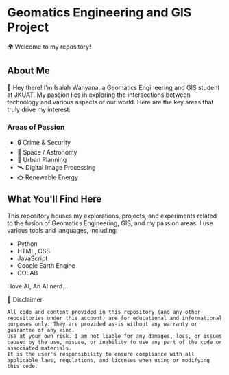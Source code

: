 # Geomatics Engineering and GIS Project

🌍 Welcome to my repository!

## About Me
👋 Hey there! I'm Isaiah Wanyana, a Geomatics Engineering and GIS student at JKUAT. My passion lies in exploring the intersections between technology and various aspects of our world. Here are the key areas that truly drive my interest:

### Areas of Passion
- 🔒 Crime & Security
- 🚀 Space / Astronomy
- 🏡 Urban Planning   
- 🛰 Digital Image Processing
- ⛮ Renewable Energy  

## What You'll Find Here
This repository houses my explorations, projects, and experiments related to the fusion of Geomatics Engineering, GIS, and my passion areas. I use various tools and languages, including:
-  Python
-  HTML, CSS
-  JavaScript
- Google Earth Engine
- COLAB

i love AI, An AI nerd... 

📜 Disclaimer

    All code and content provided in this repository (and any other repositories under this account) are for educational and informational purposes only. They are provided as-is without any warranty or guarantee of any kind.
    Use at your own risk. I am not liable for any damages, loss, or issues caused by the use, misuse, or inability to use any part of the code or associated materials.
    It is the user's responsibility to ensure compliance with all applicable laws, regulations, and licenses when using or modifying this code.
<!--- 
Talk of chatGPT, Poe,Websim.ai,Claude, NotebookLM 
--->
<!---
PrinceAlwish/PrinceAlwish is a ✨ special ✨ repository because its `README.md` (this file) appears on your GitHub profile.
You can click the Preview link to take a look at your changes.


AmeisenLAB
--->

